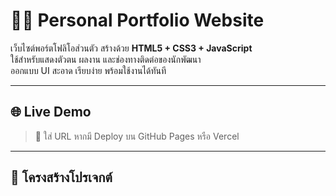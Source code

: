 # 🧑‍💻 Personal Portfolio Website

เว็บไซต์พอร์ตโฟลิโอส่วนตัว สร้างด้วย **HTML5 + CSS3 + JavaScript**  
ใช้สำหรับแสดงตัวตน ผลงาน และช่องทางติดต่อของนักพัฒนา  
ออกแบบ UI สะอาด เรียบง่าย พร้อมใช้งานได้ทันที

---

## 🌐 Live Demo

> 📍 ใส่ URL หากมี Deploy บน GitHub Pages หรือ Vercel

---

## 📁 โครงสร้างโปรเจกต์

